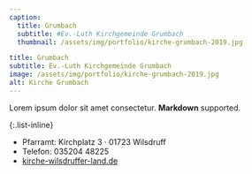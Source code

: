```yaml
---
caption:
  title: Grumbach
  subtitle: #Ev.-Luth Kirchgemeinde Grumbach
  thumbnail: /assets/img/portfolio/kirche-grumbach-2019.jpg

title: Grumbach
subtitle: Ev.-Luth Kirchgemeinde Grumbach
image: /assets/img/portfolio/kirche-grumbach-2019.jpg
alt: Kirche Grumbach
---
```

Lorem ipsum dolor sit amet consectetur. **Markdown** supported.

{:.list-inline} 
- Pfarramt: Kirchplatz 3 · 01723 Wilsdruff
- Telefon: 035204 48225 
- <a href="https://www.kirche-wilsdruffer-land.de" target="_blank">kirche-wilsdruffer-land.de</a>
